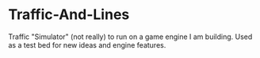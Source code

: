 # Traffic-And-Lines
Traffic "Simulator" (not really) to run on a game engine I am building. Used as a test bed for new ideas and engine features.
